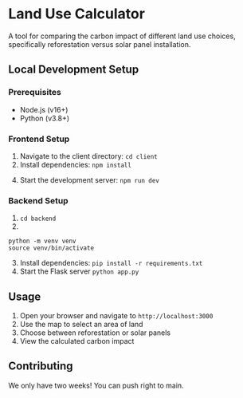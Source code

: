 # Land Use Calculator

A tool for comparing the carbon impact of different land use choices, specifically reforestation versus solar panel installation.

## Local Development Setup

### Prerequisites

- Node.js (v16+)
- Python (v3.8+)
<!--- Mapbox API key (for the map functionality; I believe it's free up to 50k uses, and we're going to navigate away from this library early in development I hope)-->


### Frontend Setup
1. Navigate to the client directory: `cd client`
2. Install dependencies: `npm install`
<!--3. Swap in your Mapbox API key in MapDisplay.js for `MAPBOX_TOKEN`-->
4. Start the development server: `npm run dev`

### Backend Setup
1. `cd backend`
2.
```
python -m venv venv
source venv/bin/activate
```
3. Install dependencies:
`pip install -r requirements.txt`
4. Start the Flask server
`python app.py`

## Usage

1. Open your browser and navigate to `http://localhost:3000`
2. Use the map to select an area of land
3. Choose between reforestation or solar panels
4. View the calculated carbon impact

## Contributing

We only have two weeks! You can push right to main.
